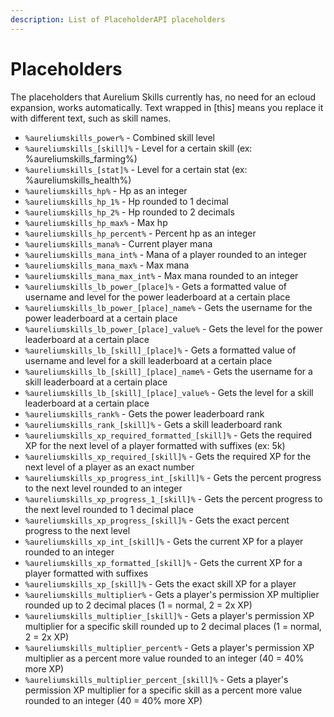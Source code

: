 ```yaml
---
description: List of PlaceholderAPI placeholders
---
```


# Placeholders

The placeholders that Aurelium Skills currently has, no need for an ecloud expansion, works automatically. Text wrapped in \[this] means you replace it with different text, such as skill names.

* `%aureliumskills_power%` - Combined skill level
* `%aureliumskills_[skill]%` - Level for a certain skill (ex: %aureliumskills\_farming%)
* `%aureliumskills_[stat]%` - Level for a certain stat (ex: %aureliumskills\_health%)
* `%aureliumskills_hp%` - Hp as an integer
* `%aureliumskills_hp_1%` - Hp rounded to 1 decimal
* `%aureliumskills_hp_2%` - Hp rounded to 2 decimals
* `%aureliumskills_hp_max%` - Max hp
* `%aureliumskills_hp_percent%` - Percent hp as an integer
* `%aureliumskills_mana%` - Current player mana
* `%aureliumskills_mana_int%` - Mana of a player rounded to an integer &#x20;
* `%aureliumskills_mana_max%` - Max mana
* `%aureliumskills_mana_max_int%` - Max mana rounded to an integer
* `%aureliumskills_lb_power_[place]%` - Gets a formatted value of username and level for the power leaderboard at a certain place
* `%aureliumskills_lb_power_[place]_name%` - Gets the username for the power leaderboard at a certain place
* `%aureliumskills_lb_power_[place]_value%` - Gets the level for the power leaderboard at a certain place
* `%aureliumskills_lb_[skill]_[place]%` - Gets a formatted value of username and level for a skill leaderboard at a certain place
* `%aureliumskills_lb_[skill]_[place]_name%` - Gets the username for a skill leaderboard at a certain place
* `%aureliumskills_lb_[skill]_[place]_value%` - Gets the level for a skill leaderboard at a certain place
* `%aureliumskills_rank%` - Gets the power leaderboard rank
* `%aureliumskills_rank_[skill]%` - Gets a skill leaderboard rank
* `%aureliumskills_xp_required_formatted_[skill]%` - Gets the required XP for the next level of a player formatted with suffixes (ex: 5k)
* `%aureliumskills_xp_required_[skill]%` - Gets the required XP for the next level of a player as an exact number
* `%aureliumskills_xp_progress_int_[skill]%` - Gets the percent progress to the next level rounded to an integer
* `%aureliumskills_xp_progress_1_[skill]%` - Gets the percent progress to the next level rounded to 1 decimal place
* `%aureliumskills_xp_progress_[skill]%` - Gets the exact percent progress to the next level
* `%aureliumskills_xp_int_[skill]%` - Gets the current XP for a player rounded to an integer
* `%aureliumskills_xp_formatted_[skill]%` - Gets the current XP for a player formatted with suffixes
* `%aureliumskills_xp_[skill]%` - Gets the exact skill XP for a player
* `%aureliumskills_multiplier%` - Gets a player's permission XP multiplier rounded up to 2 decimal places (1 = normal, 2 = 2x XP)
* `%aureliumskills_multiplier_[skill]%` - Gets a player's permission XP multiplier for a specific skill rounded up to 2 decimal places (1 = normal, 2 = 2x XP)
* `%aureliumskills_multiplier_percent%` - Gets a player's permission XP multiplier as a percent more value rounded to an integer (40 = 40% more XP)
* `%aureliumskills_multiplier_percent_[skill]%` - Gets a player's permission XP multiplier for a specific skill as a percent more value rounded to an integer (40 = 40% more XP)
